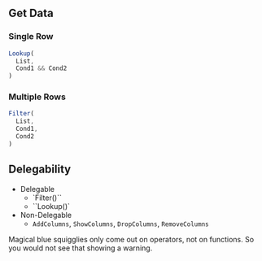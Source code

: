 ## Get Data

### Single Row

```js
Lookup(
  List,
  Cond1 && Cond2
)
```

### Multiple Rows

```js
Filter(
  List,
  Cond1,
  Cond2
)
```

## Delegability

- Delegable
  - `Filter()``
  - ``Lookup()`
- Non-Delegable
  - `AddColumns`, `ShowColumns`, `DropColumns`, `RemoveColumns`

Magical blue squigglies only come out on operators, not on functions. So you would not see that showing a warning.
